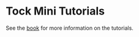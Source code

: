 Tock Mini Tutorials
===================

See the [book](https://book.tockos.org) for more information on the tutorials.

